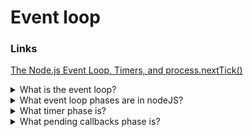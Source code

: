 # Event loop

### Links

[The Node.js Event Loop, Timers, and process.nextTick()](https://nodejs.org/en/docs/guides/event-loop-timers-and-nexttick/)

<details>
  <summary>What is the event loop?</summary>

The event loop is what allows Node.js to perform non-blocking I/O operations — despite the fact that JavaScript is single-threaded — by offloading operations to the system kernel whenever possible.

Since most modern kernels are multi-threaded, they can handle multiple operations executing in the background. When one of these operations completes, the kernel tells Node.js so that the appropriate callback may be added to the poll queue to eventually be executed.

</details>

<details>
  <summary>What event loop phases are in nodeJS?</summary>

- **timers**: this phase executes callbacks scheduled by setTimeout() and setInterval().
- **pending callbacks**: executes I/O callbacks deferred to the next loop iteration.
  idle, prepare: only used internally.
- **poll**: retrieve new I/O events; execute I/O related callbacks (almost all with the exception of close callbacks, the ones scheduled by timers, and setImmediate()); node will block here when appropriate.
- **check**: setImmediate() callbacks are invoked here.
- **close callbacks**: some close callbacks, e.g. socket.on('close', ...).

</details>

<details>
  <summary>What timer phase is?</summary>

A timer specifies the threshold after which a provided callback may be executed rather than the exact time a person wants it to be executed. Timers callbacks will run as early as they can be scheduled after the specified amount of time has passed; however, Operating System scheduling or the running of other callbacks may delay them.

[More >>](https://nodejs.org/en/docs/guides/event-loop-timers-and-nexttick/#timers)

</details>

<details>
  <summary>What pending callbacks phase is?</summary>

This phase executes callbacks for some system operations such as types of TCP errors. For example if a TCP socket receives ECONNREFUSED when attempting to connect, some \*nix systems want to wait to report the error. This will be queued to execute in the pending callbacks phase.

[More >>](https://nodejs.org/en/docs/guides/event-loop-timers-and-nexttick/#pending-callbacks)

</details>
